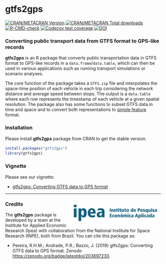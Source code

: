 # gtfs2gps

[![CRAN/METACRAN Version](https://www.r-pkg.org/badges/version/gtfs2gps)](https://CRAN.R-project.org/package=gtfs2gps).[![CRAN/METACRAN Total downloads](http://cranlogs.r-pkg.org/badges/grand-total/gtfs2gps?color=blue)](https://CRAN.R-project.org/package=gtfs2gps)
[![R-CMD-check](https://github.com/ipeaGIT/gtfs2gps/workflows/R-CMD-check/badge.svg)](https://github.com/ipeaGIT/gtfs2gps/actions)
[![Codecov test coverage](https://codecov.io/gh/ipeaGIT/gtfs2gps/branch/master/graph/badge.svg)](https://codecov.io/gh/ipeaGIT/gtfs2gps?branch=master)
[![DOI](https://zenodo.org/badge/203697230.svg)](https://zenodo.org/badge/latestdoi/203697230)

### Converting public transport data from GTFS format to GPS-like records

**gtfs2gps** is an R package that converts public transportation data in GTFS format to GPS-like records in a `data.frame`/`data.table`, which can then be used in various applications such as running transport simulations or scenario analyses. 

The core function of the package takes a `GTFS.zip` file and interpolates the space-time position of each vehicle in each trip considering the network distance and average speed between stops. The output is a `data.table` where each row represents the timestamp of each vehicle at a given spatial resolution. The package also has some functions to subset GTFS data in time and space and to convert both representations to [simple feature](https://CRAN.R-project.org/package=sf) format.

### Installation

Please install **gtfs2gps** package from CRAN to get the stable version.

``` r
install.packages("gtfs2gps")
library(gtfs2gps)
```

### Vignette

Please see our vignette:

* [gtfs2gps: Converting GTFS data to GPS format](https://github.com/ipeaGIT/gtfs2gps/blob/master/vignettes/intro_to_gtfs2gps.md)



-----

### Credits <img align="right" src="man/figures/ipea_logo.png" alt="ipea" width="300">

The **gtfs2gps** package is developed by a team at the Institute for Applied Economic Research (Ipea) with collaboration from the National Institute for Space Research (INPE), both from Brazil. You can cite this package as:

* Pereira, R.H.M.; Andrade, P.R.; Bazzo, J. (2019) gtfs2gps: Converting GTFS data to GPS format. Zenodo https://zenodo.org/badge/latestdoi/203697230.



